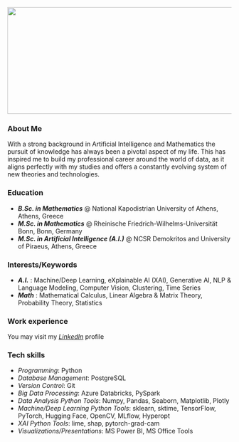 <p align="center">
     <img src="https://github.com/vggls/vggls/assets/55101427/145d8082-65e0-4334-90f3-86e2faea019f.png" height="240" width="700" />
   </p>

###  About Me

With a strong background in Artificial Intelligence and Mathematics the pursuit of knowledge has always been a pivotal aspect of my life. This has inspired me to build my professional career around the world of data, as it aligns perfectly with my studies and offers a constantly evolving system of new theories and technologies.

### Education
- ***B.Sc. in Mathematics*** @ National Kapodistrian University of Athens, Athens, Greece
- ***M.Sc. in Mathematics*** @ Rheinische Friedrich-Wilhelms-Universität Bonn, Bonn, Germany
- ***M.Sc. in Artificial Intelligence (A.I.)*** @ NCSR Demokritos and University of Piraeus, Athens, Greece

### Interests/Keywords
- ***A.I.*** : Machine/Deep Learning, eXplainable AI (XAI), Generative AI, NLP & Language Modeling, Computer Vision, Clustering, Time Series
- ***Math*** : Mathematical Calculus, Linear Algebra & Matrix Theory, Probability Theory, Statistics

### Work experience
You may visit my [*LinkedIn*](www.linkedin.com/in/vaggelis-lamprou-a25394167) profile

### Tech skills
- *Programming*: Python 
- *Database Management*: PostgreSQL
- *Version Control*: Git
- *Big Data Processing*: Azure Databricks, PySpark
- *Data Analysis Python Tools*: Numpy, Pandas, Seaborn, Matplotlib, Plotly
- *Machine/Deep Learning Python Tools*: sklearn, sktime, TensorFlow, PyTorch, Hugging Face, OpenCV, MLflow, Hyperopt
- *XAI Python Tools*: lime, shap, pytorch-grad-cam
- *Visualizations/Presentations*: MS Power BI, MS Office Tools

<!--
**vggls/vggls** is a ✨ _special_ ✨ repository because its `README.md` (this file) appears on your GitHub profile.

Here are some ideas to get you started:

- 🔭 I’m currently working on ...
- 🌱 I’m currently learning ...
- 👯 I’m looking to collaborate on ...
- 🤔 I’m looking for help with ...
- 💬 Ask me about ...
- 📫 How to reach me: ...
- 😄 Pronouns: ...
- ⚡ Fun fact: ...
-->
